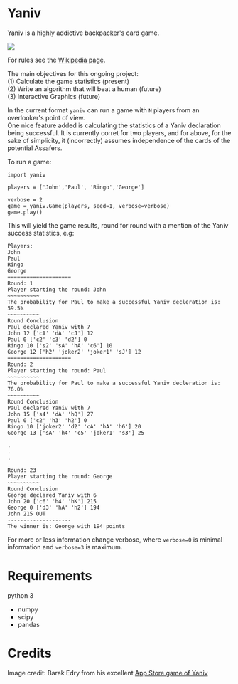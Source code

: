 # Yaniv
Yaniv is a highly addictive backpacker's card game. 

![](https://pbs.twimg.com/profile_images/1265531457/kaka_400x400.png)

For rules see the [Wikipedia page](https://en.wikipedia.org/wiki/Yaniv_(card_game)).


The main objectives for this ongoing project:     
(1) Calculate the game statistics (present)    
(2) Write an algorithm that will beat a human (future)     
(3) Interactive Graphics (future)     

In the current format `yaniv` can run a game with `N` players from an overlooker's point of view.  
One nice feature added is calculating the statistics of a Yaniv declaration being successful. 
It is currently corret for two players, and for above, for the sake of simplicity, it (incorrectly) assumes independence of the cards of the potential Assafers. 

To run a game:
```python3
import yaniv

players = ['John','Paul', 'Ringo','George']

verbose = 2
game = yaniv.Game(players, seed=1, verbose=verbose)
game.play()
```

This will yield the game results, round for round with a mention of the Yaniv success statistics, e.g:

```
Players:
John
Paul
Ringo
George
====================
Round: 1
Player starting the round: John
~~~~~~~~~~
The probability for Paul to make a successful Yaniv decleration is: 59.5%
~~~~~~~~~~
Round Conclusion
Paul declared Yaniv with 7
John 12 ['cA' 'dA' 'cJ'] 12
Paul 0 ['c2' 'c3' 'd2'] 0
Ringo 10 ['s2' 'sA' 'hA' 'c6'] 10
George 12 ['h2' 'joker2' 'joker1' 'sJ'] 12
====================
Round: 2
Player starting the round: Paul
~~~~~~~~~~
The probability for Paul to make a successful Yaniv decleration is: 76.0%
~~~~~~~~~~
Round Conclusion
Paul declared Yaniv with 7
John 15 ['s4' 'dA' 'hQ'] 27
Paul 0 ['c2' 'h3' 'h2'] 0
Ringo 10 ['joker2' 'd2' 'cA' 'hA' 'h6'] 20
George 13 ['sA' 'h4' 'c5' 'joker1' 's3'] 25

.
.
.

Round: 23
Player starting the round: George
~~~~~~~~~~
Round Conclusion
George declared Yaniv with 6
John 20 ['c6' 'h4' 'hK'] 215
George 0 ['d3' 'hA' 'h2'] 194
John 215 OUT
--------------------
The winner is: George with 194 points

```

For more or less information change verbose, where `verbose=0` is minimal information and `verbose=3` is maximum.

# Requirements 
python 3

* numpy 
* scipy  
* pandas


# Credits 
Image credit: Barak Edry from his excellent [App Store game of Yaniv](https://itunes.apple.com/gb/app/yaniv/id397614908?mt=8)
